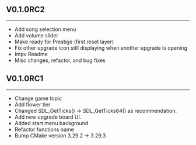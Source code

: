 ## V0.1.0RC2

---

- Add song selection menu
- Add volume slider
- Make ready for Prestige (first reset layer)
- Fix other upgrade icon still displaying when another upgrade is opening
- Impv Readme
- Misc changes, refactor, and bug fixes

## V0.1.0RC1

---

- Change game topic
- Add flower tier
- Changed SDL_GetTicks() -> SDL_GetTicks64() as recommendation.
- Add new upgrade board UI.
- Added start menu background.
- Refactor functions name
- Bump CMake version 3.29.2 -> 3.29.3
